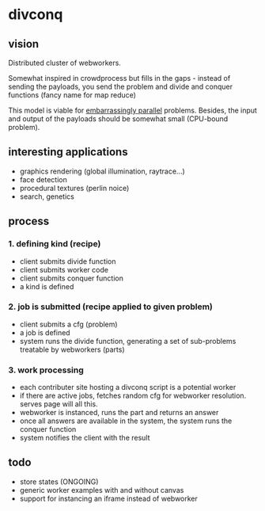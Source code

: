 # divconq



## vision

Distributed cluster of webworkers.

Somewhat inspired in crowdprocess but fills in the gaps - instead
of sending the payloads, you send the problem and divide and conquer functions
(fancy name for map reduce)

This model is viable for [embarrassingly parallel](http://en.wikipedia.org/wiki/Embarrassingly_parallel) problems.
Besides, the input and output of the payloads should be somewhat small (CPU-bound problem).


## interesting applications

* graphics rendering (global illumination, raytrace...)
* face detection
* procedural textures (perlin noice)
* search, genetics


## process

### 1. defining kind (recipe)

* client submits divide function
* client submits worker code
* client submits conquer function
* a kind is defined


### 2. job is submitted (recipe applied to given problem)

* client submits a cfg (problem)
* a job is defined
* system runs the divide function, generating a set of sub-problems treatable by webworkers (parts)


### 3. work processing

* each contributer site hosting a divconq script is a potential worker
* if there are active jobs, fetches random cfg for webworker resolution. serves page will all this.
* webworker is instanced, runs the part and returns an answer
* once all answers are available in the system, the system runs the conquer function
* system notifies the client with the result



## todo

* store states (ONGOING)
* generic worker examples with and without canvas
* support for instancing an iframe instead of webworker

